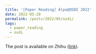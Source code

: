 ```yaml
---
title: '[Paper Reading] Alpa@OSDI 2022'
date: 2022-05-28
permalink: /posts/2022/05/osdi/
tags:
  - paper_reading
  - osdi
---
```


The post is available on Zhihu ([link](https://zhuanlan.zhihu.com/p/521211578)).